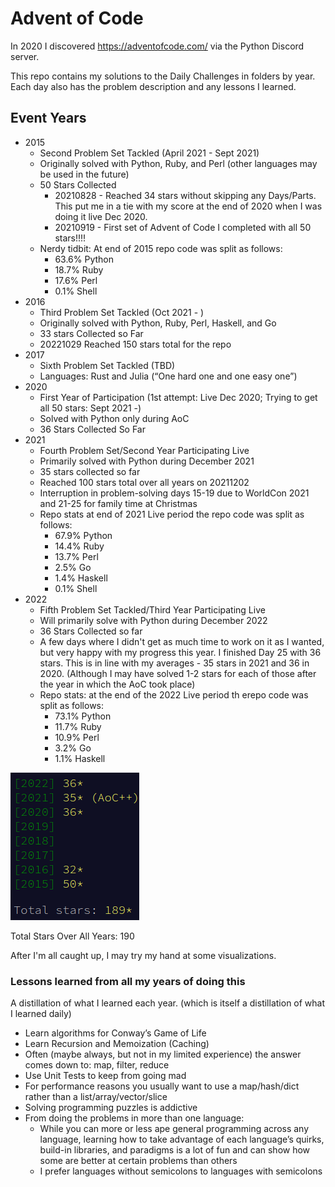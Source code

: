 # Advent of Code

In 2020 I discovered https://adventofcode.com/ via the Python Discord server. 

This repo contains my solutions to the Daily Challenges in folders by year. Each day also has the problem description and any lessons I learned.

## Event Years

- 2015 
    - Second Problem Set Tackled (April 2021 - Sept 2021)
    - Originally solved with Python, Ruby, and Perl (other languages may be used in the future)
    - 50 Stars Collected
      - 20210828 - Reached 34 stars without skipping any Days/Parts. This put me in a tie with my score at the end of 2020 when I was doing it live Dec 2020.
      - 20210919 - First set of Advent of Code I completed with all 50 stars!!!!
    - Nerdy tidbit: At end of 2015 repo code was split as follows:
      - 63.6% Python
      - 18.7% Ruby
      - 17.6% Perl
      - 0.1% Shell
- 2016
  - Third Problem Set Tackled (Oct 2021 - )
  - Originally solved with Python, Ruby, Perl, Haskell, and Go
  - 33 stars Collected so Far
  - 20221029 Reached 150 stars total for the repo
- 2017
  - Sixth Problem Set Tackled (TBD)
  - Languages: Rust and Julia (“One hard one and one easy one”)
- 2020
    - First Year of Participation (1st attempt: Live Dec 2020; Trying to get all 50 stars: Sept 2021 -)
    - Solved with Python only during AoC
    - 36 Stars Collected So Far
- 2021
  - Fourth Problem Set/Second Year Participating Live
  - Primarily solved with Python during December 2021
  - 35 stars collected so far
  - Reached 100 stars total over all years on 20211202
  - Interruption in problem-solving days 15-19 due to WorldCon 2021 and 21-25 for family time at Christmas
  - Repo stats at end of 2021 Live period the repo code was split as follows:
    - 67.9% Python
    - 14.4% Ruby
    - 13.7% Perl
    - 2.5% Go
    - 1.4% Haskell
    - 0.1% Shell
- 2022
  - Fifth Problem Set Tackled/Third Year Participating Live
  - Will primarily solve with Python during December 2022
  - 36 Stars Collected so far
  - A few days where I didn't get as much time to work on it as I wanted, but very happy with my progress this year. I finished Day 25 with 36 stars. This is in line with my averages - 35 stars in 2021 and 36 in 2020. (Although I may have solved 1-2 stars for each of those after the year in which the AoC took place)
  - Repo stats: at the end of the 2022 Live period th erepo code was split as follows:
    - 73.1% Python
    - 11.7% Ruby
    - 10.9% Perl
    - 3.2% Go
    - 1.1% Haskell

![total stars](https://github.com/djotaku/adventofcode/blob/f26592a1a60377f6757bcbb4b07ead8d13eafd57/screenshots/total/total_star_count_20221225.png)

Total Stars Over All Years: 190   

After I'm all caught up, I may try my hand at some visualizations.
    
### Lessons learned from all my years of doing this
A distillation of what I learned each year. (which is itself a distillation of what I learned daily)

- Learn algorithms for Conway’s Game of Life
- Learn Recursion and Memoization (Caching)
- Often (maybe always, but not in my limited experience) the answer comes down to: map, filter, reduce
- Use Unit Tests to keep from going mad
- For performance reasons you usually want to use a map/hash/dict rather than a list/array/vector/slice
- Solving programming puzzles is addictive
- From doing the problems in more than one language:
    - While you can more or less ape general programming across any language, learning how to take advantage of each language’s quirks, build-in libraries, and paradigms is a lot of fun and can show how some are better at certain problems than others
    - I prefer languages without semicolons to languages with semicolons
